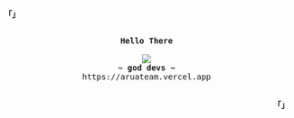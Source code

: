 <p align="left"><strong><samp>「」</samp></strong></p>
    <p align="center">
      <samp><br>
            <b>
              Hello There
            </b>
        <br>
        <br>
          <image src="https://readme-typing-svg.herokuapp.com?font=Iosevka&size=16&color=BC83E3&center=true&width=410&height=45&lines=ARUA+TEAM.">
        <br>
            <b>
            ~ god devs ~
            </b>
            <br>
            https://aruateam.vercel.app
        <br>
      </samp><br>
    </p>
<p align="right"><strong><samp>「」</samp></strong></p>
